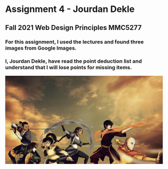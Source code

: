 # Assignment 4 - Jourdan Dekle
## Fall 2021 Web Design Principles MMC5277

### For this assignment, I used the lectures and found three images from Google Images.

### I, Jourdan Dekle, have read the point deduction list and understand that I will lose points for missing items.

![avatar-characters](images/avatar2.jpg)